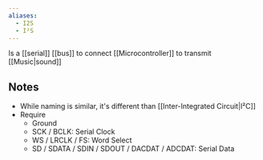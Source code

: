 ```yaml
---
aliases:
  - I2S
  - I²S
---
```

Is a [[serial]] [[bus]] to connect [[Microcontroller]] to transmit [[Music|sound]]
## Notes
- While naming is similar, it's different than [[Inter-Integrated Circuit|I²C]]
- Require
	- Ground
	- SCK / BCLK: Serial Clock
	- WS / LRCLK / FS: Word Select
	- SD / SDATA / SDIN / SDOUT / DACDAT / ADCDAT: Serial Data